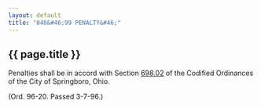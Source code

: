 ```yaml
---
layout: default 
title: "840&#46;99 PENALTY&#46;"
---
```


{{ page.title }}
----------------

Penalties shall be in accord with Section [698.02](38e2f631.html) of the
Codified Ordinances of the City of Springboro, Ohio.

(Ord. 96-20. Passed 3-7-96.)

